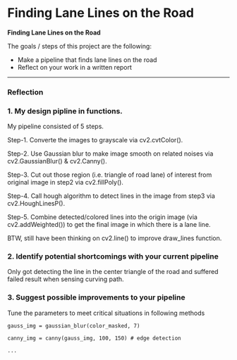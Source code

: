 # **Finding Lane Lines on the Road** 

**Finding Lane Lines on the Road**

The goals / steps of this project are the following:
* Make a pipeline that finds lane lines on the road
* Reflect on your work in a written report


[//]: # (Image References)

[image1]: ./examples/grayscale.jpg "Grayscale"

---

### Reflection

### 1. My design pipline in functions.

My pipeline consisted of 5 steps. 

Step-1. Converte the images to grayscale via cv2.cvtColor().

Step-2. Use Gaussian blur to make image smooth on related noises via cv2.GaussianBlur() & cv2.Canny().

Step-3. Cut out those region (i.e. triangle of road lane) of interest from original image in step2 via cv2.fillPoly().

Step-4. Call hough algorithm to detect lines in the image from step3 via cv2.HoughLinesP().

Step-5. Combine detected/colored lines into the origin image (via cv2.addWeighted()) to get the final image in which there is a lane line.

BTW, still have been thinking on cv2.line() to improve draw_lines function.

### 2. Identify potential shortcomings with your current pipeline

Only got detecting the line in the center triangle of the road and suffered failed result when sensing curving path.

### 3. Suggest possible improvements to your pipeline

Tune the parameters to meet critical situations in following methods

    gauss_img = gaussian_blur(color_masked, 7)
    
    canny_img = canny(gauss_img, 100, 150) # edge detection
    
    ...
